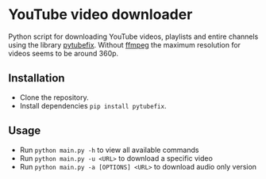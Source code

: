 # YouTube video downloader

Python script for downloading YouTube videos, playlists and entire channels using the library [pytubefix](https://github.com/JuanBindez/pytubefix). Without [ffmpeg](https://github.com/FFmpeg/FFmpeg) the maximum resolution for videos seems to be around 360p.

## Installation

- Clone the repository. 
- Install dependencies `pip install pytubefix`.

## Usage

- Run `python main.py -h` to view all available commands
- Run `python main.py -u <URL>` to download a specific video
- Run `python main.py -a [OPTIONS] <URL>` to download audio only version 